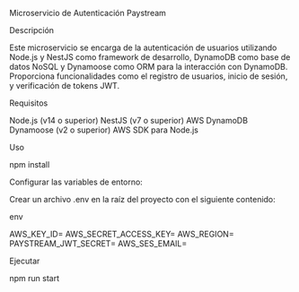 Microservicio de Autenticación Paystream

Descripción

Este microservicio se encarga de la autenticación de usuarios utilizando Node.js y NestJS como framework de desarrollo, DynamoDB como base de datos NoSQL y Dynamoose como ORM para la interacción con DynamoDB. Proporciona funcionalidades como el registro de usuarios, inicio de sesión, y verificación de tokens JWT.


Requisitos

Node.js (v14 o superior)
NestJS (v7 o superior)
AWS DynamoDB
Dynamoose (v2 o superior)
AWS SDK para Node.js

Uso

npm install

Configurar las variables de entorno:

Crear un archivo .env en la raíz del proyecto con el siguiente contenido:

env

AWS_KEY_ID=
AWS_SECRET_ACCESS_KEY=
AWS_REGION=
PAYSTREAM_JWT_SECRET=
AWS_SES_EMAIL=

Ejecutar 

npm run start
